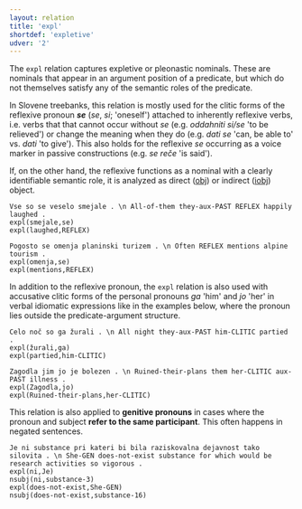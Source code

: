 ```yaml
---
layout: relation
title: 'expl'
shortdef: 'expletive'
udver: '2'
---
```


The `expl` relation captures expletive or pleonastic nominals. These are nominals that appear in an argument position of a predicate, but which do not themselves satisfy any of the semantic roles of the predicate.

In Slovene treebanks, this relation is mostly used for the clitic forms of the reflexive pronoun _**se**_ (_se_, _si_; 'oneself') attached to inherently reflexive verbs, i.e. verbs that that cannot occur without _se_ (e.g. _oddahniti si/se_ 'to be relieved') or change the meaning when they do (e.g. _dati se_ 'can, be able to' vs. _dati_ 'to give'). This also holds for the reflexive _se_ occurring as a voice marker in passive constructions (e.g. _se reče_ 'is said'). 

If, on the other hand, the reflexive functions as a nominal with a clearly identifiable semantic role, it is analyzed as direct ([obj]()) or indirect ([iobj]()) object.

~~~ sdparse
Vse so se veselo smejale . \n All-of-them they-aux-PAST REFLEX happily laughed .
expl(smejale,se)
expl(laughed,REFLEX)
~~~
~~~ sdparse
Pogosto se omenja planinski turizem . \n Often REFLEX mentions alpine tourism .
expl(omenja,se)
expl(mentions,REFLEX)
~~~

In addition to the reflexive pronoun, the `expl` relation is also used with accusative clitic forms of the personal pronouns _ga_ 'him' and _jo_ 'her' in verbal idiomatic expressions like in the examples below, where the pronoun lies outside the predicate-argument structure.


~~~ sdparse
Celo noč so ga žurali . \n All night they-aux-PAST him-CLITIC partied .
expl(žurali,ga)
expl(partied,him-CLITIC)
~~~
~~~ sdparse
Zagodla jim jo je bolezen . \n Ruined-their-plans them her-CLITIC aux-PAST illness .
expl(Zagodla,jo)
expl(Ruined-their-plans,her-CLITIC)
~~~

This relation is also applied to **genitive pronouns** in cases where the pronoun and subject **refer to the same participant**. This often happens in negated sentences. 
~~~ sdparse
Je ni substance pri kateri bi bila raziskovalna dejavnost tako silovita . \n She-GEN does-not-exist substance for which would be research activities so vigorous .
expl(ni,Je)
nsubj(ni,substance-3)
expl(does-not-exist,She-GEN)
nsubj(does-not-exist,substance-16)
~~~
<!-- Interlanguage links updated Po 6. listopadu 2023, 21:42:54 CET -->
